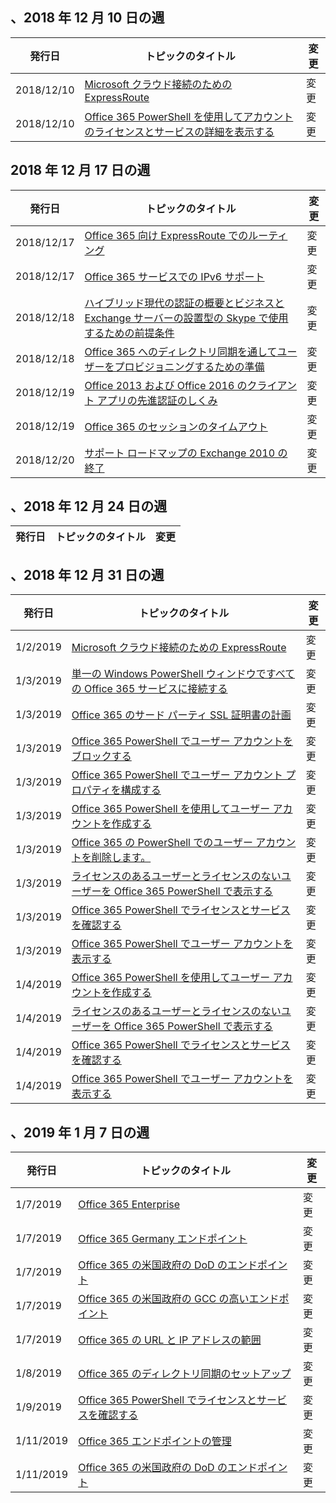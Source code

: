 <!-- This file is generated automatically each week. Changes made to this file will be overwritten.-->




## <a name="week-of-december-10-2018"></a>、2018 年 12 月 10 日の週


| 発行日 |トピックのタイトル | 変更 |
|------|------------|--------|
| 2018/12/10 | [Microsoft クラウド接続のための ExpressRoute](/Office365/Enterprise/expressroute-for-microsoft-cloud-connectivity) | 変更 |
| 2018/12/10 | [Office 365 PowerShell を使用してアカウントのライセンスとサービスの詳細を表示する](/Office365/Enterprise/powershell/view-account-license-and-service-details-with-office-365-powershell) | 変更 |


## <a name="week-of-december-17-2018"></a>2018 年 12 月 17 日の週


| 発行日 |トピックのタイトル | 変更 |
|------|------------|--------|
| 2018/12/17 | [Office 365 向け ExpressRoute でのルーティング](/Office365/Enterprise/routing-with-expressroute) | 変更 |
| 2018/12/17 | [Office 365 サービスでの IPv6 サポート](/Office365/Enterprise/ipv6-support) | 変更 |
| 2018/12/18 | [ハイブリッド現代の認証の概要とビジネスと Exchange サーバーの設置型の Skype で使用するための前提条件](/Office365/Enterprise/hybrid-modern-auth-overview) | 変更 |
| 2018/12/18 | [Office 365 へのディレクトリ同期を通してユーザーをプロビジョニングするための準備](/Office365/Enterprise/prepare-for-directory-synchronization) | 変更 |
| 2018/12/19 | [Office 2013 および Office 2016 のクライアント アプリの先進認証のしくみ](/Office365/Enterprise/modern-auth-for-office-2013-and-2016) | 変更 |
| 2018/12/19 | [Office 365 のセッションのタイムアウト](/Office365/Enterprise/session-timeouts) | 変更 |
| 2018/12/20 | [サポート ロードマップの Exchange 2010 の終了](/Office365/Enterprise/exchange-2010-end-of-support) | 変更 |


## <a name="week-of-december-24-2018"></a>、2018 年 12 月 24 日の週


| 発行日 |トピックのタイトル | 変更 |
|------|------------|--------|


## <a name="week-of-december-31-2018"></a>、2018 年 12 月 31 日の週


| 発行日 |トピックのタイトル | 変更 |
|------|------------|--------|
| 1/2/2019 | [Microsoft クラウド接続のための ExpressRoute](/Office365/Enterprise/expressroute-for-microsoft-cloud-connectivity) | 変更 |
| 1/3/2019 | [単一の Windows PowerShell ウィンドウですべての Office 365 サービスに接続する](/Office365/Enterprise/powershell/connect-to-all-office-365-services-in-a-single-windows-powershell-window) | 変更 |
| 1/3/2019 | [Office 365 のサード パーティ SSL 証明書の計画](/Office365/Enterprise/plan-for-third-party-ssl-certificates) | 変更 |
| 1/3/2019 | [Office 365 PowerShell でユーザー アカウントをブロックする](/Office365/Enterprise/powershell/block-user-accounts-with-office-365-powershell) | 変更 |
| 1/3/2019 | [Office 365 PowerShell でユーザー アカウント プロパティを構成する](/Office365/Enterprise/powershell/configure-user-account-properties-with-office-365-powershell) | 変更 |
| 1/3/2019 | [Office 365 PowerShell を使用してユーザー アカウントを作成する](/Office365/Enterprise/powershell/create-user-accounts-with-office-365-powershell) | 変更 |
| 1/3/2019 | [Office 365 の PowerShell でのユーザー アカウントを削除します。](/Office365/Enterprise/powershell/delete-and-restore-user-accounts-with-office-365-powershell) | 変更 |
| 1/3/2019 | [ライセンスのあるユーザーとライセンスのないユーザーを Office 365 PowerShell で表示する](/Office365/Enterprise/powershell/view-licensed-and-unlicensed-users-with-office-365-powershell) | 変更 |
| 1/3/2019 | [Office 365 PowerShell でライセンスとサービスを確認する](/Office365/Enterprise/powershell/view-licenses-and-services-with-office-365-powershell) | 変更 |
| 1/3/2019 | [Office 365 PowerShell でユーザー アカウントを表示する](/Office365/Enterprise/powershell/view-user-accounts-with-office-365-powershell) | 変更 |
| 1/4/2019 | [Office 365 PowerShell を使用してユーザー アカウントを作成する](/Office365/Enterprise/powershell/create-user-accounts-with-office-365-powershell) | 変更 |
| 1/4/2019 | [ライセンスのあるユーザーとライセンスのないユーザーを Office 365 PowerShell で表示する](/Office365/Enterprise/powershell/view-licensed-and-unlicensed-users-with-office-365-powershell) | 変更 |
| 1/4/2019 | [Office 365 PowerShell でライセンスとサービスを確認する](/Office365/Enterprise/powershell/view-licenses-and-services-with-office-365-powershell) | 変更 |
| 1/4/2019 | [Office 365 PowerShell でユーザー アカウントを表示する](/Office365/Enterprise/powershell/view-user-accounts-with-office-365-powershell) | 変更 |


## <a name="week-of-january-07-2019"></a>、2019 年 1 月 7 日の週


| 発行日 |トピックのタイトル | 変更 |
|------|------------|--------|
| 1/7/2019 | [Office 365 Enterprise](/Office365/Enterprise/index) | 変更 |
| 1/7/2019 | [Office 365 Germany エンドポイント](/Office365/Enterprise/office-365-germany-endpoints) | 変更 |
| 1/7/2019 | [Office 365 の米国政府の DoD のエンドポイント](/Office365/Enterprise/office-365-u-s-government-dod-endpoints) | 変更 |
| 1/7/2019 | [Office 365 の米国政府の GCC の高いエンドポイント](/Office365/Enterprise/office-365-u-s-government-gcc-high-endpoints) | 変更 |
| 1/7/2019 | [Office 365 の URL と IP アドレスの範囲](/Office365/Enterprise/urls-and-ip-address-ranges) | 変更 |
| 1/8/2019 | [Office 365 のディレクトリ同期のセットアップ](/Office365/Enterprise/set-up-directory-synchronization) | 変更 |
| 1/9/2019 | [Office 365 PowerShell でライセンスとサービスを確認する](/Office365/Enterprise/powershell/view-licenses-and-services-with-office-365-powershell) | 変更 |
| 1/11/2019 | [Office 365 エンドポイントの管理](/Office365/Enterprise/managing-office-365-endpoints) | 変更 |
| 1/11/2019 | [Office 365 の米国政府の DoD のエンドポイント](/Office365/Enterprise/office-365-u-s-government-dod-endpoints) | 変更 |
